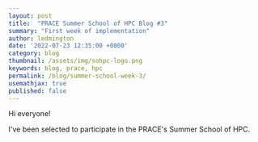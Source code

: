 ```yaml
---
layout: post
title:  "PRACE Summer School of HPC Blog #3"
summary: "First week of implementation"
author: ledmington
date: '2022-07-23 12:35:00 +0000'
category: blog
thumbnail: /assets/img/sohpc-logo.png
keywords: blog, prace, hpc
permalink: /blog/summer-school-week-3/
usemathjax: true
published: false
---
```


Hi everyone!

I've been selected to participate in the PRACE's Summer School of HPC.